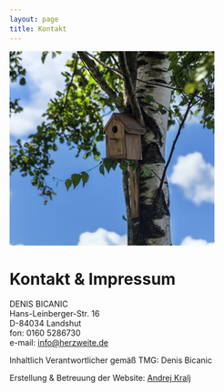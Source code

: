 ```yaml
---
layout: page
title: Kontakt
---
```

![Bild zu Beratung](/images/kontakt.jpg)
# Kontakt & Impressum
DENIS BICANIC  
Hans-Leinberger-Str. 16  
D-84034 Landshut  
fon: 0160 5286730  
e-mail: <info@herzweite.de>


Inhaltlich Verantwortlicher gemäß TMG: Denis Bicanic

Erstellung & Betreuung der Website:  [Andrej Kralj](http://www.kralj.de/) 


